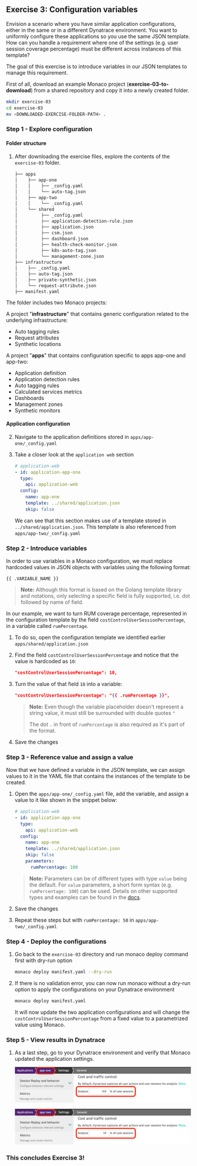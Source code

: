 ## Exercise 3: Configuration variables

Envision a scenario where you have similar application configurations, either in the same or in a different Dynatrace environment. You want to uniformly configure these applications so you use the same JSON template. How can you handle a requirement where one of the settings (e.g. user session coverage percentage) must be different across instances of this template?

The goal of this exercise is to introduce variables in our JSON templates to manage this requirement.

First of all, download an example Monaco project (**exercise-03-to-download**) from a shared repository  and copy it into a newly created folder.
```bash
mkdir exercise-03
cd exercise-03
mv <DOWNLOADED-EXERCISE-FOLDER-PATH> .
```

### Step 1 - Explore configuration

#### Folder structure

1. After downloading the exercise files, explore the contents of the `exercise-03` folder. 

    ```text
    ├── apps
    │    ├── app-one
    │    │    ├── _config.yaml
    │    │    └── auto-tag.json
    │    ├── app-two
    │    │    └── _config.yaml
    │    └── shared
    │         ├── _config.yaml
    │         ├── application-detection-rule.json
    │         ├── application.json
    │         ├── csm.json
    │         ├── dashboard.json
    │         ├── health-check-monitor.json
    │         ├── k8s-auto-tag.json
    │         └── management-zone.json
    ├── infrastructure
    │    ├── _config.yaml
    │    ├── auto-tag.json
    │    ├── private-synthetic.json
    │    └── request-attribute.json
    ├── manifest.yaml
    ```

The folder includes two Monaco projects:

A project "**infrastructure**" that contains generic configuration related to the underlying infrastructure:
- Auto tagging rules
- Request attributes
- Synthetic locations

A project "**apps**" that contains configuration specific to apps app-one and app-two:
- Application definition
- Application detection rules
- Auto tagging rules
- Calculated services metrics
- Dashboards
- Management zones
- Synthetic monitors

#### Application configuration

2. Navigate to the application definitions stored in `apps/app-one/_config.yaml`

3. Take a closer look at the `application web` section

    ```yaml
    # application-web 
    - id: application-app-one
      type:
        api: application-web
      config:
        name: app-one
        template: ../shared/application.json
        skip: false
    ```

    We can see that this section makes use of a template stored in `../shared/application.json`. This template is also referenced from `apps/app-two/_config.yaml`

### Step 2 - Introduce variables

In order to use variables in a Monaco configuration, we must replace hardcoded values in JSON objects with variables using the following format:

```text
{{ .VARIABLE_NAME }}
```

> **Note:** Although this format is based on the Golang template library and notations, only selecting a specific field is fully supported, i.e. dot followed by name of field.

In our example, we want to turn RUM coverage percentage, represented in the configuration template by the field `costControlUserSessionPercentage`, in a variable called `rumPercentage`.

1. To do so, open the configuration template we identified earlier `apps/shared/application.json`

2. Find the field `costControlUserSessionPercentage` and notice that the value is hardcoded as `10`:

    ```json
    "costControlUserSessionPercentage": 10,
    ```

3. Turn the value of that field `10` into a variable:

    ```json
    "costControlUserSessionPercentage": "{{ .rumPercentage }}",
    ```

    > **Note:** Even though the variable placeholder doesn't represent a string value, it must still be surrounded with double quotes `"`
    >
    >The dot `.` in front of `rumPercentage` is also required as it's part of the format.

4. Save the changes

### Step 3 - Reference value and assign a value

Now that we have defined a variable in the JSON template, we can assign values to it in the YAML file that contains the instances of the template to be created.

1. Open the `apps/app-one/_config.yaml` file, add the variable, and assign a value to it like shown in the snippet below:

    ```yaml
    # application-web 
    - id: application-app-one
      type:
        api: application-web
      config:
        name: app-one
        template: ../shared/application.json
        skip: false
        parameters:
          rumPercentage: 100
    ```

    > **Note:** Parameters can be of different types with type `value` being the default. For `value` parameters, a short form syntax (e.g. `rumPercentage: 100`) can be used. Details on other supported types and examples can be found in the [docs](https://www.dynatrace.com/support/help/manage/configuration-as-code/configuration/yaml-configuration#parameters).

2. Save the changes

3. Repeat these steps but with `rumPercentage: 50` in `apps/app-two/_config.yaml`

### Step 4 - Deploy the configurations

1. Go back to the `exercise-03` directory and run monaco deploy command first with dry-run option
    
    ```bash  
    monaco deploy manifest.yaml --dry-run   
    ```
    
2. If there is no validation error, you can now run monaco without a dry-run option to apply the configurations on your Dynatrace environment

    ```bash  
    monaco deploy manifest.yaml 
    ```
    
    It will now update the two application configurations and will change the `costControlUserSessionPercentage` from a fixed value to a parametrized value using Monaco.

### Step 5 - View results in Dynatrace

1. As a last step, go to your Dynatrace environment and verify that Monaco updated the application settings.

    ![RUM coverage app-one](../../assets/images/03_rum_app1.png)

    ![RUM coverage app-two](../../assets/images/03_rum_app2.png)

### This concludes Exercise 3!
